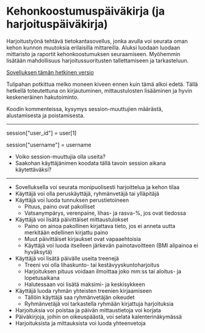 # Kehonkoostumuspäiväkirja (ja harjoituspäiväkirja)

Harjoitustyönä tehtävä tietokantasovellus, jonka avulla voi seurata oman kehon kunnon muutoksia erilaisilla mittareilla. Aluksi luodaan luodaan mittaristo ja raportit kehonkoostumuksen seuraamiseen. Myöhemmin lisätään mahdollisuus harjoitussuoritusten tallettamiseen ja tarkasteluun.

[Sovelluksen tämän hetkinen versio](https://tsoha-kehokuntoon.herokuapp.com/)

Tulipahan potkittua melko moneen kiveen ennen kuin tämä alkoi edetä. Tällä hetkellä toteutettuna on kirjautuminen, mittaustulosten lisääminen ja hyvin keskeneräinen hakutoiminto.

Koodin kommenteissa, kysymys session-muuttujien määrästä, alustamisesta ja poistamisesta.
_____
session["user_id"] = user[1] 

session["username"] = username
- Voiko session-muuttujia olla useita?
- Saakohan käyttäjänimen koodata tällä tavoin session aikana käytettäväksi?

______
* Sovelluksella voi seurata monipuolisesti harjoittelua ja kehon tilaa 
* Käyttäjä voi olla peruskäyttäjä, ryhmänvetäjä tai ylläpitäjä
* Käyttäjä voi luoda tunnuksen perustietoineen
  * Pituus, paino ovat pakolliset
  * Vatsanympärys, verenpaine, lihas- ja rasva-%, jos ovat tiedossa
* Käyttäjä voi lisätä päivittäiset mittaustulokset
  * Paino on ainoa pakollinen kirjattava tieto, jos ei anneta uutta merkitään edellinen kirjattu paino
  * Muut päivittäiset kirjaukset ovat vapaaehtoisia
  * Käyttäjä voi luoda itselleen järkevän painotavoitteen (BMI alipainoa ei hyväksytä)
* Käyttäjä voi lisätä päivälle useita treenejä
  * Treeni voi olla lihaskunto- tai kestävyyskuntoharjoitus
  * Harjoituksen pituus voidaan ilmoittaa joko mm:ss tai aloitus- ja lopetusaikana
  * Halutessaan voi lisätä maksimi- ja keskisykkeen
* Käyttäjä luoda ryhmän yhteisten treenien kirjaamiseen
  * Tällöin käyttäjä saa ryhmänvetäjän oikeudet
  * Ryhmänvetäjä voi tarkastella ryhmään kirjattuja harjoituksia
* Harjoituksia voi poistaa ja päivän mittaustietoja voi korjata
* Päiväkirjoja, joihin on oikeuspäästä, voi selata kalenterinäkymässä
* Harjoituksista ja mittauksista voi luoda yhteenvetoja
